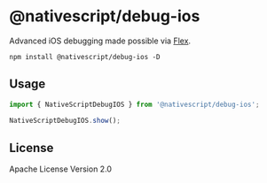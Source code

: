 # @nativescript/debug-ios

Advanced iOS debugging made possible via [Flex](https://github.com/FLEXTool/FLEX).

```cli
npm install @nativescript/debug-ios -D
```

## Usage

```typescript
import { NativeScriptDebugIOS } from '@nativescript/debug-ios';

NativeScriptDebugIOS.show();
```

## License

Apache License Version 2.0
